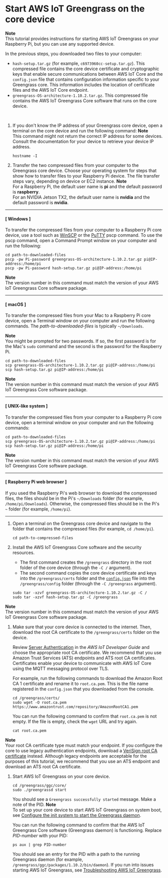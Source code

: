 # Start AWS IoT Greengrass on the core device<a name="gg-device-start"></a>

**Note**  
This tutorial provides instructions for starting AWS IoT Greengrass on your Raspberry Pi, but you can use any supported device\.

In the previous steps, you downloaded two files to your computer:
+ `hash-setup.tar.gz` \(for example, `c6973960cc-setup.tar.gz`\)\. This compressed file contains the core device certificate and cryptographic keys that enable secure communications between AWS IoT Core and the `config.json` file that contains configuration information specific to your Greengrass core\. This information includes the location of certificate files and the AWS IoT Core endpoint\.
+ `greengrass-OS-architecture-1.10.2.tar.gz`\. This compressed file contains the AWS IoT Greengrass Core software that runs on the core device\.

 

1. If you don't know the IP address of your Greengrass core device, open a terminal on the core device and run the following command:
**Note**  
This command might not return the correct IP address for some devices\. Consult the documentation for your device to retrieve your device IP address\.

   ```
   hostname -I
   ```

1. Transfer the two compressed files from your computer to the Greengrass core device\. Choose your operating system for steps that show how to transfer files to your Raspberry Pi device\. The file transfer steps vary, depending on device  or EC2 instance\.
**Note**  
For a Raspberry Pi, the default user name is **pi** and the default password is **raspberry**\.  
For an NVIDIA Jetson TX2, the default user name is **nvidia** and the default password is **nvidia**\.

------
#### [ Windows ]

   To transfer the compressed files from your computer to a Raspberry Pi core device, use a tool such as [WinSCP](https://winscp.net/eng/download.php) or the [PuTTY](https://www.chiark.greenend.org.uk/~sgtatham/putty/latest.html) pscp command\. To use the pscp command, open a Command Prompt window on your computer and run the following:

   ```
   cd path-to-downloaded-files
   pscp -pw Pi-password greengrass-OS-architecture-1.10.2.tar.gz pi@IP-address:/home/pi
   pscp -pw Pi-password hash-setup.tar.gz pi@IP-address:/home/pi
   ```

**Note**  
<a name="use-correct-package-version"></a>The version number in this command must match the version of your AWS IoT Greengrass Core software package\.

------
#### [ macOS ]

   To transfer the compressed files from your Mac to a Raspberry Pi core device, open a Terminal window on your computer and run the following commands\. The *path\-to\-downloaded\-files* is typically `~/Downloads`\.

**Note**  
You might be prompted for two passwords\. If so, the first password is for the Mac's `sudo` command and the second is the password for the Raspberry Pi\.

   ```
   cd path-to-downloaded-files
   scp greengrass-OS-architecture-1.10.2.tar.gz pi@IP-address:/home/pi
   scp hash-setup.tar.gz pi@IP-address:/home/pi
   ```

**Note**  
<a name="use-correct-package-version"></a>The version number in this command must match the version of your AWS IoT Greengrass Core software package\.

------
#### [ UNIX\-like system ]

   To transfer the compressed files from your computer to a Raspberry Pi core device, open a terminal window on your computer and run the following commands:

   ```
   cd path-to-downloaded-files
   scp greengrass-OS-architecture-1.10.2.tar.gz pi@IP-address:/home/pi
   scp hash-setup.tar.gz pi@IP-address:/home/pi
   ```

**Note**  
<a name="use-correct-package-version"></a>The version number in this command must match the version of your AWS IoT Greengrass Core software package\.

------
#### [ Raspberry Pi web browser ]

   If you used the Raspberry Pi's web browser to download the compressed files, the files should be in the Pi's `~/Downloads` folder \(for example, `/home/pi/Downloads`\)\. Otherwise, the compressed files should be in the Pi's `~` folder \(for example, `/home/pi`\)\.

------

1. Open a terminal on the Greengrass core device and navigate to the folder that contains the compressed files \(for example, `cd /home/pi`\)\.

   ```
   cd path-to-compressed-files
   ```

1. Install the AWS IoT Greengrass Core software and the security resources\.
   + The first command creates the `/greengrass` directory in the root folder of the core device \(through the `-C /` argument\)\.
   + The second command copies the core device certificate and keys into the `/greengrass/certs` folder and the [`config.json`](gg-core.md#config-json) file into the `/greengrass/config` folder \(through the `-C /greengrass` argument\)\.

   ```
   sudo tar -xzvf greengrass-OS-architecture-1.10.2.tar.gz -C /
   sudo tar -xzvf hash-setup.tar.gz -C /greengrass
   ```
**Note**  
<a name="use-correct-package-version"></a>The version number in this command must match the version of your AWS IoT Greengrass Core software package\.

1. Make sure that your core device is connected to the internet\. Then, download the root CA certificate to the `/greengrass/certs` folder on the device\.

   Review [Server Authentication](https://docs.aws.amazon.com/iot/latest/developerguide/server-authentication.html) in the *AWS IoT Developer Guide* and choose the appropriate root CA certificate\. We recommend that you use Amazon Trust Services \(ATS\) endpoints and ATS root CA certificates\. Certificates enable your device to communicate with AWS IoT Core using the MQTT messaging protocol over TLS\.

   For example, run the following commands to download the Amazon Root CA 1 certificate and rename it to `root.ca.pem`\. This is the file name registered in the `config.json` that you downloaded from the console\.

   ```
   cd /greengrass/certs/
   sudo wget -O root.ca.pem https://www.amazontrust.com/repository/AmazonRootCA1.pem
   ```

   You can run the following command to confirm that `root.ca.pem` is not empty\. If the file is empty, check the `wget` URL and try again\.

   ```
   cat root.ca.pem
   ```
**Note**  
Your root CA certificate type must match your endpoint\. If you configure the core to use legacy authentication endpoints, download a [VeriSign root CA certificate](https://www.websecurity.digicert.com/content/dam/websitesecurity/digitalassets/desktop/pdfs/roots/VeriSign-Class%203-Public-Primary-Certification-Authority-G5.pem) instead\. Although legacy endpoints are acceptable for the purposes of this tutorial, we recommend that you use an ATS endpoint and download an ATS root CA certificate\.

1. Start AWS IoT Greengrass on your core device\.

   ```
   cd /greengrass/ggc/core/
   sudo ./greengrassd start
   ```

   You should see a `Greengrass successfully started` message\. Make a note of the PID\.
**Note**  
To set up your core device to start AWS IoT Greengrass on system boot, see [Configure the init system to start the Greengrass daemon](gg-core.md#start-on-boot)\.

   You can run the following command to confirm that the AWS IoT Greengrass Core software \(Greengrass daemon\) is functioning\. Replace *PID\-number* with your PID:

   ```
   ps aux | grep PID-number
   ```

   You should see an entry for the PID with a path to the running Greengrass daemon \(for example, `/greengrass/ggc/packages/1.10.2/bin/daemon`\)\. If you run into issues starting AWS IoT Greengrass, see [Troubleshooting AWS IoT Greengrass](gg-troubleshooting.md)\.